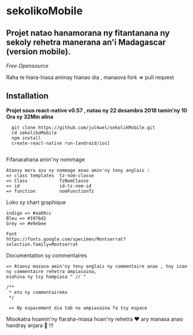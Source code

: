 # sekolikoMobile

## Projet natao hanamorana ny fitantanana ny sekoly rehetra manerana an'i Madagascar (version mobile).

*Free Opensource*

Raha te hiara-hiasa aminay hianao dia , manaova fork => pull request

## Installation 

**Projet sous react-native v0.57 , natao ny 22 desambra 2018 tamin'ny 10 Ora sy 32Min alina**

```
  git clone https://github.com/julkwel/sekolikMobile.git
  cd sekolikoMobile
  npm install
  create-react-native run-[android/ios]
  
```
Fifanarahana amin'ny nommage
```
Ataovy mora azo ny nommage anao amin'ny teny anglais : 
=> class templates  tz-nom-classe
=> Class            TzNomClasse
=> id               id-tz-nom-id
=> function         nomFunctionTz
```
Loko sy chart graphique
```
indigo => #aa66cc
Bleu => #1976d2
Grey => #e9ebee

Font
https://fonts.google.com/specimen/Montserrat?selection.family=Montserrat
```

Documentation sy commentaires
```
=> Ataovy mazava amin'ny teny anglais ny commentaire anao , toy izao ny commentaire rehetra ampiasaina,
ezahina ny tsy hampiasa " // "

/**
 * eto ny commentaireko
 */
 
 => Ny espacement dia tab no ampiasaina fa tsy espace 
 ```
 
 Misokatra hoamin'ny fiaraha-miasa hoan'ny rehetra :hearts: ary manasa anao handray anjara :wrench: !!!
 
